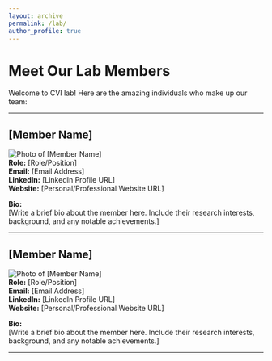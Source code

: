 ```yaml
---
layout: archive
permalink: /lab/
author_profile: true
---
```


# Meet Our Lab Members
Welcome to CVI lab! Here are the amazing individuals who make up our team:

---

## [Member Name]
![Photo of [Member Name]](photo_url_here)  
**Role:** [Role/Position]  
**Email:** [Email Address]  
**LinkedIn:** [LinkedIn Profile URL]  
**Website:** [Personal/Professional Website URL]  

**Bio:**  
[Write a brief bio about the member here. Include their research interests, background, and any notable achievements.]

---

## [Member Name]
![Photo of [Member Name]](photo_url_here)  
**Role:** [Role/Position]  
**Email:** [Email Address]  
**LinkedIn:** [LinkedIn Profile URL]  
**Website:** [Personal/Professional Website URL]  

**Bio:**  
[Write a brief bio about the member here. Include their research interests, background, and any notable achievements.]

---
